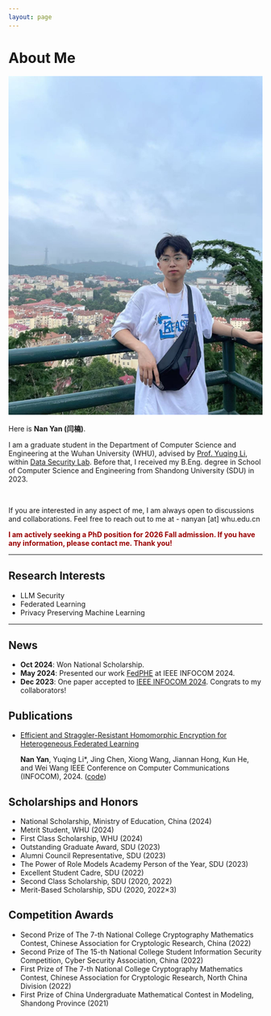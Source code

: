 ```yaml
---
layout: page
---
```


# About Me

<img src="images\photo\photo2.jpg" class="floatpic">

Here is **Nan Yan (闫楠)**.<br>

I am a graduate student in the Department of Computer Science and Engineering at the Wuhan University (WHU), advised by [Prof. Yuqing Li](https://liyuqingwhu.github.io/lyq/), within [Data Security Lab](https://datasec.whu.edu.cn/). 
Before that, I received my B.Eng. degree in School of Computer Science and Engineering from Shandong University (SDU) in 2023.


<br>

If you are interested in any aspect of me, I am always open to discussions and collaborations. Feel free to reach out to me at - nanyan [at] whu.edu.cn

**<font color="#990000">I am actively seeking a PhD position for 2026 Fall admission. If you have any information, please contact me. Thank you!</font>**

---

## Research Interests

- LLM Security
- Federated Learning
- Privacy Preserving Machine Learning

<!-- My current research focuses on practical problems that artificial intelligence faces in real life. My interests are on the Machine Learning and its applications in Industrial IoT. In a word, advanced technologies like ML and IoT positively influence the life of everybody.  I wish to devote my talent to this meaningful cause and bring well-being to society. -->

---

## News 

- **Oct 2024**: Won National Scholarship.
- **May 2024**: Presented our work [FedPHE](https://ieeexplore.ieee.org/abstract/document/10621440) at IEEE INFOCOM 2024.
- **Dec 2023**: One paper accepted to [IEEE INFOCOM 2024](https://infocom2024.ieee-infocom.org/). Congrats to my collaborators!

<!-- - **June 2024**：Very excited to be selected as [KDD UC Scholar](https://kdd2024.kdd.org/undergraduate-consortium/). See you in Spain!

- **May 2024：**My bachelor thesis won the Annual Best Thesis Award (Top 1/300).
- **April 2024：**Our work *BLEGuard* has been accepted to [MobiSys 2024](https://www.sigmobile.org/mobisys/2024/) as a poster paper. See you in Japan!
- **March 2024：**Very excited to get a MPhil offer from Engineering department at Cambridge University!
- **Dec 2023：**Very excited to be selected as [AAAI UC Scholar](https://aaai.org/aaai-conference/undergraduate-consortium-program/). See you in Canada!
- **Jun 2022：**Started research programme at [Cambridge AI Group](https://www.cl.cam.ac.uk/research/ai/), advised by Prof. Pietro Liò. -->

## Publications

- [Efficient and Straggler-Resistant Homomorphic Encryption for Heterogeneous Federated Learning](https://lunan0320.github.io/file/papers/Nan_INFOCOM2024)

  **Nan Yan**, Yuqing Li\*, Jing Chen, Xiong Wang, Jiannan Hong, Kun He, and Wei Wang
  IEEE Conference on Computer Communications (INFOCOM), 2024. ([code](https://github.com/lunan0320/FedPHE))


##  Scholarships and Honors

- National Scholarship, Ministry of Education, China (2024)
- Metrit Student, WHU (2024)
-  First Class Scholarship, WHU (2024)
- Outstanding Graduate Award, SDU (2023)
- Alumni Council Representative, SDU (2023)
- The Power of Role Models Academy Person of the Year, SDU (2023)
-  Excellent Student Cadre, SDU (2022)
- Second Class Scholarship, SDU (2020, 2022)
- Merit-Based Scholarship, SDU (2020, 2022$\times$3)

##  Competition Awards

- Second Prize of The 7-th National College Cryptography Mathematics Contest, Chinese Association for Cryptologic Research, China (2022)
- Second Prize of The 15-th National College Student Information Security Competition, Cyber Security Association, China (2022)
- First Prize of The 7-th National College Cryptography Mathematics Contest, Chinese Association for Cryptologic Research, North China Division (2022)
- First Prize of China Undergraduate Mathematical Contest in Modeling, Shandong Province (2021)

